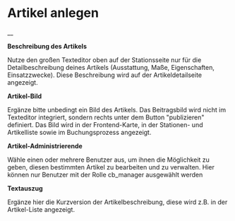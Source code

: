 #  Artikel anlegen

__

**Beschreibung des Artikels**

Nutze den großen Texteditor oben auf der Stationsseite nur für die
Detailbeschreibung deines Artikels (Ausstattung, Maße, Eigenschaften,
Einsatzzwecke). Diese Beschreibung wird auf der Artikeldetailseite angezeigt.

**Artikel-Bild**

Ergänze bitte unbedingt ein Bild des Artikels. Das Beitragsbild wird nicht im
Texteditor integriert, sondern rechts unter dem Button "publizieren"
definiert. Das Bild wird in der Frontend-Karte, in der Stationen- und
Artikelliste sowie im Buchungsprozess angezeigt.

**Artikel-Administrierende**

Wähle einen oder mehrere Benutzer aus, um ihnen die Möglichkeit zu geben,
diesen bestimmten Artikel zu bearbeiten und zu verwalten. Hier können nur
Benutzer mit der Rolle cb_manager ausgewählt werden

**Textauszug**

Ergänze hier die Kurzversion der Artikelbeschreibung, diese wird z.B. in der
Artikel-Liste angezeigt.

